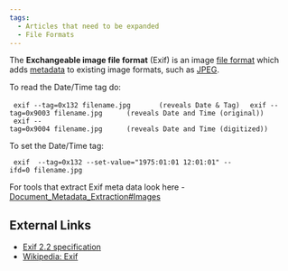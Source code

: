 ```yaml
---
tags:
  - Articles that need to be expanded
  - File Formats
---
```

The **Exchangeable image file format** (Exif) is an image [file format](file_formats.md)
which adds [metadata](metadata.md) to existing image formats, such as [JPEG](jpeg.md).

To read the Date/Time tag do:

` exif --tag=0x132 filename.jpg       (reveals Date & Tag) `
` exif --tag=0x9003 filename.jpg      (reveals Date and Time (original))`
` exif --tag=0x9004 filename.jpg      (reveals Date and Time (digitized))`

To set the Date/Time tag:

` exif  --tag=0x132 --set-value="1975:01:01 12:01:01" --ifd=0 filename.jpg`

For tools that extract Exif meta data look here -
[Document_Metadata_Extraction#Images](document_metadata_extraction.md#images)

## External Links

* [Exif 2.2 specification](https://www.loc.gov/preservation/digital/formats/fdd/fdd000146.shtml)
* [Wikipedia: Exif](https://en.wikipedia.org/wiki/Exif)
